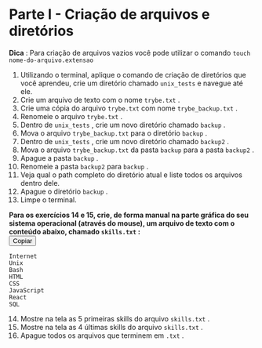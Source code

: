 <h1>Parte I - Criação de arquivos e diretórios </h1>


<b>Dica</b> : Para criação de arquivos vazios você pode utilizar o comando <code class="inline">touch nome-do-arquivo.extensao</code>

<ol>
  <li>
    <div class="pt-1 pb-1">
      Utilizando o terminal, aplique o comando de criação de diretórios que você aprendeu, crie um diretório chamado 
<code class="inline">unix_tests</code>       e navegue até ele.
    </div>
  </li>
  <li>
    <div class="pt-1 pb-1">
      Crie um arquivo de texto com o nome 
<code class="inline">trybe.txt</code>      .
    </div>
  </li>
  <li>
    <div class="pt-1 pb-1">
      Crie uma cópia do arquivo 
<code class="inline">trybe.txt</code>       com nome 
<code class="inline">trybe_backup.txt</code>      .
    </div>
  </li>
  <li>
    <div class="pt-1 pb-1">
      Renomeie o arquivo 
<code class="inline">trybe.txt</code>      .
    </div>
  </li>
  <li>
    <div class="pt-1 pb-1">
      Dentro de 
<code class="inline">unix_tests</code>      , crie um novo diretório chamado 
<code class="inline">backup</code>      .
    </div>
  </li>
  <li>
    <div class="pt-1 pb-1">
      Mova o arquivo 
<code class="inline">trybe_backup.txt</code>       para o diretório 
<code class="inline">backup</code>      .
    </div>
  </li>
  <li>
    <div class="pt-1 pb-1">
      Dentro de 
<code class="inline">unix_tests</code>      , crie um novo diretório chamado 
<code class="inline">backup2</code>      .
    </div>
  </li>
  <li>
    <div class="pt-1 pb-1">
      Mova o arquivo 
<code class="inline">trybe_backup.txt</code>       da pasta 
<code class="inline">backup</code>       para a pasta 
<code class="inline">backup2</code>      .
    </div>
  </li>
  <li>
    <div class="pt-1 pb-1">
      Apague a pasta 
<code class="inline">backup</code>      .
    </div>
  </li>
  <li>
    <div class="pt-1 pb-1">
      Renomeie a pasta 
<code class="inline">backup2</code>       para 
<code class="inline">backup</code>      .
    </div>
  </li>
  <li>
    <div class="pt-1 pb-1">
      Veja qual o path completo do diretório atual e liste todos os arquivos dentro dele.
    </div>
  </li>
  <li>
    <div class="pt-1 pb-1">
      Apague o diretório 
<code class="inline">backup</code>      .
    </div>
  </li>
  <li>
    <div class="pt-1 pb-1">
      Limpe o terminal.
    </div>
  </li>
</ol>
<div class="pt-1 pb-1">
    
  <strong>
    Para os exercícios 14 e 15, crie, de forma manual na parte gráfica do seu sistema operacional (através do mouse), um arquivo de texto com o conteúdo abaixo, chamado 
<code class="inline">skills.txt</code>    :
  </strong>
</div>
<div class="block-code"><button class="copy-code-button" type="button">Copiar</button><pre class="language-sh" tabindex="0"><code class="language-sh"><span class="token output">Internet
Unix
Bash
HTML
CSS
JavaScript
React
SQL</span></code></pre></div>
<ol start="14">
  <li>
    <div class="pt-1 pb-1">
      Mostre na tela as 5 primeiras skills do arquivo 
<code class="inline">skills.txt</code>      .
    </div>
  </li>
  <li>
    <div class="pt-1 pb-1">
      Mostre na tela as 4 últimas skills do arquivo 
<code class="inline">skills.txt</code>      .
    </div>
  </li>
  <li>
    <div class="pt-1 pb-1">
      Apague todos os arquivos que terminem em 
<code class="inline">.txt</code>      .
    </div>
  </li>
</ol>